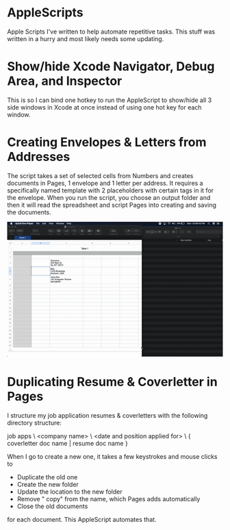 # AppleScripts
Apple Scripts I've written to help automate repetitive tasks.  This stuff was written in a hurry and most likely needs some updating.

# Show/hide Xcode Navigator, Debug Area, and Inspector 

This is so I can bind one hotkey to run the AppleScript to show/hide all 3 side windows in Xcode at once instead of using one hot key for each window.

# Creating Envelopes & Letters from Addresses

The script takes a set of selected cells from Numbers and creates documents in Pages, 1 envelope and 1 letter per address.  It requires a specifically named template with 2 placeholders with certain tags in it for the envelope.  When you run the script, you choose an output folder and then it will read the spreadsheet and script Pages into creating and saving the documents.

![Demo of letter & envelope creation](LetterCreation.gif)

# Duplicating Resume & Coverletter in Pages

I structure my job application resumes & coverletters with the following directory structure:

job apps \ &lt;company name&gt; \ &lt;date and position applied for&gt; \ { coverletter doc name | resume doc name }
  
When I go to create a new one, it takes a few keystrokes and mouse clicks to 

* Duplicate the old one
* Create the new folder
* Update the location to the new folder
* Remove " copy" from the name, which Pages adds automatically
* Close the old documents
    
for each document.  This AppleScript automates that.
  

       
